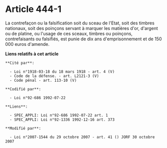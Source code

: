 # Article 444-1

La contrefaçon ou la falsification soit du sceau de l'Etat, soit des timbres nationaux, soit des poinçons servant à marquer
les matières d'or, d'argent ou de platine, ou l'usage de ces sceaux, timbres ou poinçons, contrefaisants ou falsifiés, est
punie de dix ans d'emprisonnement et de 150 000 euros d'amende.

**Liens relatifs à cet article**

	**Cité par**:

	  - Loi n°1918-03-18 du 18 mars 1918 - art. 4 (V)
	  - Code de la défense. - art. L2121-3 (V)
	  - Code pénal - art. 113-10 (V)

	**Codifié par**:

	  - Loi n°92-686 1992-07-22

	**Liens**:

	  - SPEC_APPLI: Loi n°92-686 1992-07-22 art. 1
	  - SPEC_APPLI: Loi n°92-1336 1992-12-16 art. 373

	**Modifié par**:

	  - Loi n°2007-1544 du 29 octobre 2007 - art. 41 () JORF 30 octobre 2007
